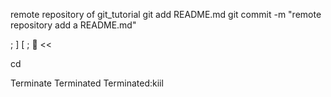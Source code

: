 remote repository of git_tutorial
git add README.md
git commit -m "remote repository add a README.md"


;
]
[
;

<<
>>
cd

Terminate
Terminated
Terminated:kiil
